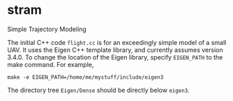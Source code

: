 # stram
Simple Trajectory Modeling

The initial C++ code `flight.cc` is for an exceedingly simple model of a small UAV.
It uses the Eigen C++ template library, and currently assumes version 3.4.0.
To change the location of the Eigen library, specify `EIGEN_PATH` to the make command.
For example,

    make -e EIGEN_PATH=/home/me/mystuff/include/eigen3

The directory tree `Eigen/Dense` should be directly below `eigen3`.
